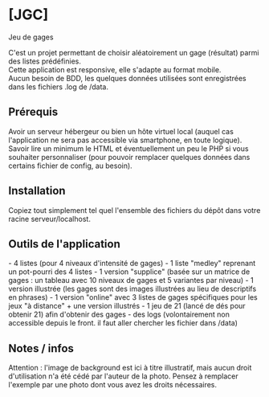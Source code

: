 # [JGC]
Jeu de gages

C'est un projet permettant de choisir aléatoirement un gage (résultat) parmi des listes prédéfinies.<br>
Cette application est responsive, elle s'adapte au format mobile.<br>
Aucun besoin de BDD, les quelques données utilisées sont enregistrées dans les fichiers .log de /data.

<h2> Prérequis </h2>
Avoir un serveur hébergeur ou bien un hôte virtuel local (auquel cas l'application ne sera pas accessible via smartphone, en toute logique).<br>
Savoir lire un minimum le HTML et éventuellement un peu le PHP si vous souhaiter personnaliser (pour pouvoir remplacer quelques données dans certains fichier de config, au besoin).

<h2> Installation </h2>
Copiez tout simplement tel quel l'ensemble des fichiers du dépôt dans votre racine serveur/localhost.

<h2>Outils de l'application </h2>
- 4 listes (pour 4 niveaux d'intensité de gages)
- 1 liste "medley" reprenant un pot-pourri des 4 listes
- 1 version "supplice" (basée sur un matrice de gages : un tableau avec 10 niveaux de gages et 5 variantes par niveau)
- 1 version illustrée (les gages sont des images illustrées au lieu de descriptifs en phrases)
- 1 version "online" avec 3 listes de gages spécifiques pour les jeux "à distance" + une version illustrés
- 1 jeu de 21 (lancé de dés pour obtenir 21) afin d'obtenir des gages
- des logs (volontairement non accessible depuis le front. il faut aller chercher les fichier dans /data)

<h2>Notes / infos </h2>
Attention : l'image de background est ici à titre illustratif, mais aucun droit d'utilisation n'a été cédé par l'auteur de la photo. Pensez à remplacer l'exemple par une photo dont vous avez les droits nécessaires.